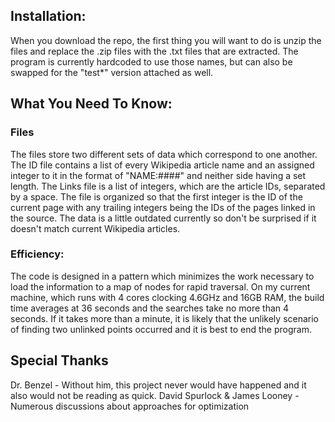 ## Installation:
When you download the repo, the first thing you will want to do is unzip the files and replace the .zip files with the .txt files that are extracted. The program is currently hardcoded to use those names, but can also be swapped for the "test*" version attached as well. 

## What You Need To Know:
### Files
The files store two different sets of data which correspond to one another. The ID file contains a list of every Wikipedia article name and an assigned integer to it in the format of "NAME:####" and neither side having a set length. The Links file is a list of integers, which are the article IDs, separated by a space. The file is organized so that the first integer is the ID of the current page with any trailing integers being the IDs of the pages linked in the source. The data is a little outdated currently so don't be surprised if it doesn't match current Wikipedia articles.

### Efficiency:
The code is designed in a pattern which minimizes the work necessary to load the information to a map of nodes for rapid traversal. On my current machine, which runs with 4 cores clocking 4.6GHz and 16GB RAM, the build time averages at 36 seconds and the searches take no more than 4 seconds. If it takes more than a minute, it is likely that the unlikely scenario of finding two unlinked points occurred and it is best to end the program.

## Special Thanks
Dr. Benzel - Without him, this project never would have happened and it also would not be reading as quick.
David Spurlock & James Looney - Numerous discussions about approaches for optimization
